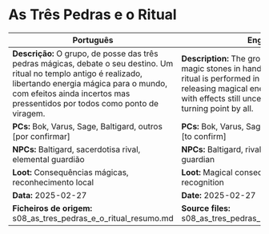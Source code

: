 # As Três Pedras e o Ritual

| Português | English |
|-----------|---------|
| **Descrição:** O grupo, de posse das três pedras mágicas, debate o seu destino. Um ritual no templo antigo é realizado, libertando energia mágica para o mundo, com efeitos ainda incertos mas pressentidos por todos como ponto de viragem. | **Description:** The group, with the three magic stones in hand, debates their fate. A ritual is performed in the ancient temple, releasing magical energy into the world, with effects still uncertain but sensed as a turning point by all. |
| **PCs:** Bok, Varus, Sage, Baltigard, outros [por confirmar] | **PCs:** Bok, Varus, Sage, Baltigard, others [to confirm] |
| **NPCs:** Baltigard, sacerdotisa rival, elemental guardião | **NPCs:** Baltigard, rival priestess, elemental guardian |
| **Loot:** Consequências mágicas, reconhecimento local | **Loot:** Magical consequences, local recognition |
| **Data:** 2025-02-27 | **Date:** 2025-02-27 |
| **Ficheiros de origem:** s08_as_tres_pedras_e_o_ritual_resumo.md | **Source files:** s08_as_tres_pedras_e_o_ritual_resumo.md |


















